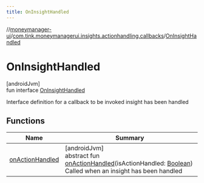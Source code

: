 ```yaml
---
title: OnInsightHandled
---
```

//[moneymanager-ui](../../../index.html)/[com.tink.moneymanagerui.insights.actionhandling.callbacks](../index.html)/[OnInsightHandled](index.html)



# OnInsightHandled



[androidJvm]\
fun interface [OnInsightHandled](index.html)

Interface definition for a callback to be invoked insight has been handled



## Functions


| Name | Summary |
|---|---|
| [onActionHandled](on-action-handled.html) | [androidJvm]<br>abstract fun [onActionHandled](on-action-handled.html)(isActionHandled: [Boolean](https://kotlinlang.org/api/latest/jvm/stdlib/kotlin/-boolean/index.html))<br>Called when an insight has been handled |

